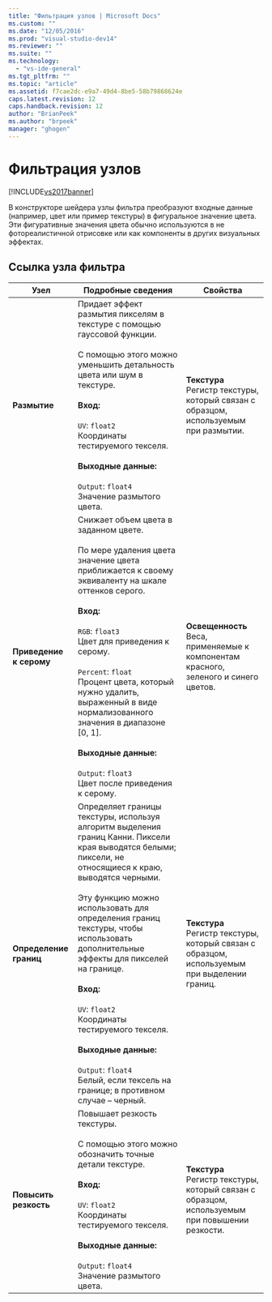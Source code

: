 ```yaml
---
title: "Фильтрация узлов | Microsoft Docs"
ms.custom: ""
ms.date: "12/05/2016"
ms.prod: "visual-studio-dev14"
ms.reviewer: ""
ms.suite: ""
ms.technology: 
  - "vs-ide-general"
ms.tgt_pltfrm: ""
ms.topic: "article"
ms.assetid: f7cae2dc-e9a7-49d4-8be5-58b79868624e
caps.latest.revision: 12
caps.handback.revision: 12
author: "BrianPeek"
ms.author: "brpeek"
manager: "ghogen"
---
```

# Фильтрация узлов
[!INCLUDE[vs2017banner](../code-quality/includes/vs2017banner.md)]

В конструкторе шейдера узлы фильтра преобразуют входные данные \(например, цвет или пример текстуры\) в фигуральное значение цвета.  Эти фигуративные значения цвета обычно используются в не фотореалистичной отрисовке или как компоненты в других визуальных эффектах.  
  
## Ссылка узла фильтра  
  
|Узел|Подробные сведения|Свойства|  
|----------|------------------------|--------------|  
|**Размытие**|Придает эффект размытия пикселям в текстуре с помощью гауссовой функции.<br /><br /> С помощью этого можно уменьшить детальность цвета или шум в текстуре.<br /><br /> **Вход:**<br /><br /> `UV`: `float2`<br /> Координаты тестируемого текселя.<br /><br /> **Выходные данные:**<br /><br /> `Output`: `float4`<br /> Значение размытого цвета.|**Текстура**<br /> Регистр текстуры, который связан с образцом, используемым при размытии.|  
|**Приведение к серому**|Снижает объем цвета в заданном цвете.<br /><br /> По мере удаления цвета значение цвета приближается к своему эквиваленту на шкале оттенков серого.<br /><br /> **Вход:**<br /><br /> `RGB`: `float3`<br /> Цвет для приведения к серому.<br /><br /> `Percent`: `float`<br /> Процент цвета, который нужно удалить, выраженный в виде нормализованного значения в диапазоне \[0, 1\].<br /><br /> **Выходные данные:**<br /><br /> `Output`: `float3`<br /> Цвет после приведения к серому.|**Освещенность**<br /> Веса, применяемые к компонентам красного, зеленого и синего цветов.|  
|**Определение границ**|Определяет границы текстуры, используя алгоритм выделения границ Канни.  Пиксели края выводятся белыми; пиксели, не относящиеся к краю, выводятся черными.<br /><br /> Эту функцию можно использовать для определения границ текстуры, чтобы использовать дополнительные эффекты для пикселей на границе.<br /><br /> **Вход:**<br /><br /> `UV`: `float2`<br /> Координаты тестируемого текселя.<br /><br /> **Выходные данные:**<br /><br /> `Output`: `float4`<br /> Белый, если тексель на границе; в противном случае – черный.|**Текстура**<br /> Регистр текстуры, который связан с образцом, используемым при выделении границ.|  
|**Повысить резкость**|Повышает резкость текстуры.<br /><br /> С помощью этого можно обозначить точные детали текстуре.<br /><br /> **Вход:**<br /><br /> `UV`: `float2`<br /> Координаты тестируемого текселя.<br /><br /> **Выходные данные:**<br /><br /> `Output`: `float4`<br /> Значение размытого цвета.|**Текстура**<br /> Регистр текстуры, который связан с образцом, используемым при повышении резкости.|